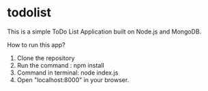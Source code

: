 # todolist
This is a simple ToDo List Application built on Node.js and MongoDB.

How to run this app?
1) Clone the repository
2) Run the command : npm install
3) Command in terminal: node index.js
4) Open "localhost:8000" in your browser.
